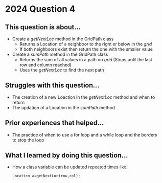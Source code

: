 # 2024 Question 4

## This question is about...
- Create a *getNextLoc* method in the GridPath class
  - Returns a Location of a neighboor to the right or below in the *grid*
  - If both neighboors exist then return the one with the smaller value
- Create a *sumPath* method in the GridPath class
  - Returns the sum of all values in a path on *grid* (Stops until the last row and column reached)
  - Uses the *getNextLoc* to find the next path

## Struggles with this question...
- The creation of a new Loaction in the *getNextLoc* method and when to return
- The updation of a Location in the *sumPath* method

## Prior experiences that helped...
- The practice of when to use a for loop and a while loop and the borders to stop the loop

## What I learned by doing this question...
- How a class variable can be updated repeated times like:
  ```
  Location a=getNextLoc(row,col);
  ```
